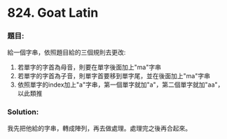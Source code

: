 ﻿<h1>824. Goat Latin</h1>

<h3>題目:</h3>
給一個字串，依照題目給的三個規則去更改:<br>
<ol>
<li>若單字的字首為母音，則要在單字後面加上"ma"字串</li>
<li>若單字的字首為子音，則單字首要移到單字尾，並在後面加上"ma"字串</li>
<li>依照單字的index加上"a"字串，第一個單字就加"a"，第二個單字就加"aa"，以此類推</li>
</ol>
<h3>Solution:</h3>
我先把他給的字串，轉成陣列，再去做處理。處理完之後再合起來。
